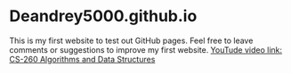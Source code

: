 # Deandrey5000.github.io
This is my first website to test out GitHub pages.
Feel free to leave comments or suggestions to improve my first website.
[YouTude video link: CS-260 Algorithms and Data Structures](https://youtu.be/SGMT2h9NUrI)
